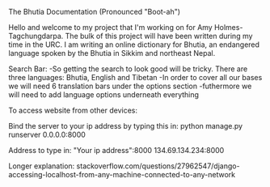The Bhutia Documentation (Pronounced "Boot-ah")

Hello and welcome to my project that I'm working on for Amy Holmes-Tagchungdarpa. The bulk of this project will have been written during my time in the URC. I am writing an online dictionary for Bhutia, an endangered language spoken by the Bhutia in Sikkim and northeast Nepal.


Search Bar:
-So getting the search to look good will be tricky. There are three languages: Bhutia, English and Tibetan
-In order to cover all our bases we will need 6 translation bars under the options section
-futhermore we will need to add language options underneath everything



To access website from other devices:

Bind the server to your ip address by typing this in:
python manage.py runserver 0.0.0.0:8000

Address to type in:
"Your ip address":8000
134.69.134.234:8000

Longer explanation: stackoverflow.com/questions/27962547/django-accessing-localhost-from-any-machine-connected-to-any-network
